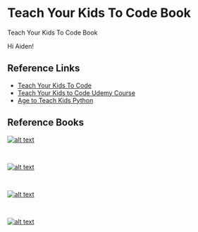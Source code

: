 # Teach Your Kids To Code Book

Teach Your Kids To Code Book

Hi Aiden!


## Reference Links 

* [Teach Your Kids To Code](http://teachyourkidstocode.com/)
* [Teach Your Kids to Code Udemy Course](https://www.udemy.com/teach-your-kids-to-code/?couponCode=bk2school19)
* [Age to Teach Kids Python](https://www.kinvert.com/age-teach-kids-python/)

## Reference Books

[![alt text][logo_tykc]](https://www.amazon.com/gp/product/1593276141/ref=ppx_yo_dt_b_asin_title_o00__o00_s00?ie=UTF8&psc=1)

[logo_tykc]: https://images-na.ssl-images-amazon.com/images/I/5136Gd0ONEL._SY180_.jpg "Teach Your Kids To Code: A Parent-Friendly Guide to Python Programming"

</br>

[![alt text][logo_pfk]](https://www.amazon.com/gp/product/1593274076/ref=ppx_yo_dt_b_asin_title_o00__o00_s00?ie=UTF8&psc=1)

[logo_pfk]: https://images-na.ssl-images-amazon.com/images/I/513j8-Mgt4L._SY180_.jpg "Python for Kids: A Playful Introduction To Programming"

</br>

[![alt text][logo_c]](https://www.amazon.com/gp/product/1593274076/ref=ppx_yo_dt_b_asin_title_o00__o00_s00?ie=UTF8&psc=1)

[logo_c]: https://images-na.ssl-images-amazon.com/images/I/51vvMDxajbL._SY180_.jpg "Anki Kid's Coding Book, Create with Cozmo: Fun Ways to Code Your Robot Sidekick"

</br>

[![alt text][logo_cpip]](https://www.amazon.com/gp/product/1465461884/ref=ppx_yo_dt_b_asin_title_o00__o00_s00?ie=UTF8&psc=1)

[logo_cpip]: https://images-na.ssl-images-amazon.com/images/I/51xNzTFBExL._SY180_.jpg "Coding Projects In Python"
